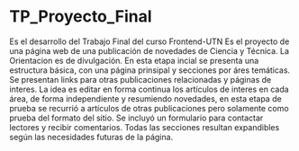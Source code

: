 # TP_Proyecto_Final
Es el desarrollo del Trabajo Final del curso Frontend-UTN 
Es el proyecto de una página web de una publicación de novedades de Ciencia y Técnica. La Orientacion es de divulgación.
En esta etapa incial se presenta una estructura básica, con una página prinsipal y secciones por áres temáticas.
Se presentan links para otras publicaciones relacionadas y páginas de interes.
La idea es editar en forma continua los artículos de interes en cada área, de forma independiente y resumiendo novedades, en 
esta etapa de prueba se recurrió a artículos de otras publicaciones pero solamente como prueba del formato del sitio.
Se incluyó un formulario para contactar lectores y recibir comentarios.
Todas las secciones resultan expandibles según las necesidades futuras de la página.
